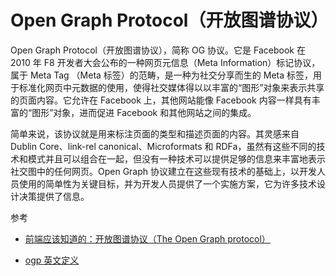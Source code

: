 # Open Graph Protocol（开放图谱协议）

Open Graph Protocol（开放图谱协议），简称 OG 协议。它是 Facebook 在 2010 年 F8 开发者大会公布的一种网页元信息（Meta Information）标记协议，属于 Meta Tag （Meta 标签）的范畴，是一种为社交分享而生的 Meta 标签，用于标准化网页中元数据的使用，使得社交媒体得以以丰富的“图形”对象来表示共享的页面内容。它允许在 Facebook 上，其他网站能像 Facebook 内容一样具有丰富的“图形”对象，进而促进 Facebook 和其他网站之间的集成。

简单来说，该协议就是用来标注页面的类型和描述页面的内容。其灵感来自 Dublin Core、link-rel canonical、Microformats 和 RDFa，虽然有这些不同的技术和模式并且可以组合在一起，但没有一种技术可以提供足够的信息来丰富地表示社交图中的任何网页。Open Graph 协议建立在这些现有技术的基础上，以开发人员使用的简单性为关键目标，并为开发人员提供了一个实施方案，它为许多技术设计决策提供了信息。

参考

- [前端应该知道的：开放图谱协议（The Open Graph protocol）](https://segmentfault.com/a/1190000040863000)


- [ogp 英文定义](https://ogp.me/)
